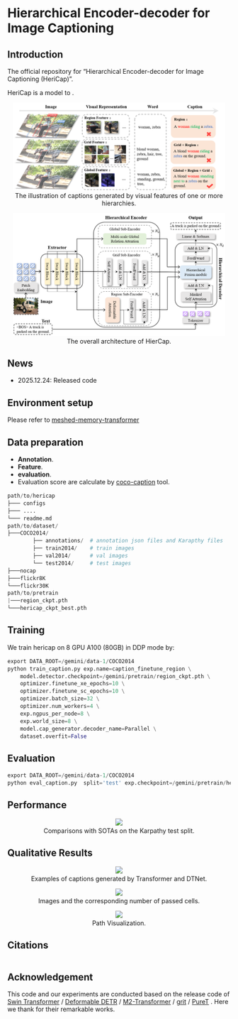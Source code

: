 # Hierarchical Encoder-decoder for Image Captioning

## Introduction
The official repository for “Hierarchical Encoder-decoder for Image Captioning (HeriCap)”.

HeriCap is a model to  .

<p align="center">
    <img src="hericap/images/intro.png" width="95%"> <br>
    The illustration of captions generated by visual features of one or more hierarchies. 
</p>


<p align="center">
    <img src="hericap/images/main.png" width="95%"> <br>
    The overall architecture of HierCap.
</p>

## News

- 2025.12.24: Released code

## Environment setup

Please refer to [meshed-memory-transformer](https://github.com/aimagelab/meshed-memory-transformer)

## Data preparation
* **Annotation**.
* **Feature**. 
* **evaluation**.
* Evaluation score are calculate by [coco-caption](https://github.com/tylin/coco-caption) tool.

```python
path/to/hericap
├─── configs
├─── ....
└─── readme.md
path/to/dataset/
├───COCO2014/
        ├── annotations/  # annotation json files and Karapthy files
        ├── train2014/    # train images
        ├── val2014/      # val images
        └── test2014/     # test images
├───nocap
├───flickr8K
└───flickr30K
path/to/pretrain
|───region_ckpt.pth
└───hericap_ckpt_best.pth
```

## Training
We train hericap on 8 GPU A100 (80GB) in DDP mode by:
```python
export DATA_ROOT=/gemini/data-1/COCO2014
python train_caption.py exp.name=caption_finetune_region \
    model.detector.checkpoint=/gemini/pretrain/region_ckpt.pth \
    optimizer.finetune_xe_epochs=10 \
    optimizer.finetune_sc_epochs=10 \
    optimizer.batch_size=32 \
    optimizer.num_workers=4 \
    exp.ngpus_per_node=8 \
    exp.world_size=8 \
    model.cap_generator.decoder_name=Parallel \
    dataset.overfit=False 
```

## Evaluation
```python
export DATA_ROOT=/gemini/data-1/COCO2014
python eval_caption.py  split='test' exp.checkpoint=/gemini/pretrain/hericap_ckpt_best.pth
```

## Performance

<p align="center">
    <img src="img/performance.png" width="55%"> <br>
    Comparisons with SOTAs on the Karpathy test split.
</p>


## Qualitative Results

<p align="center">
    <img src="img/vis.png" width="75%"> <br>
    Examples of captions generated by Transformer and DTNet.
</p>


<p align="center">
    <img src="img/path_number.png" width="55%"> <br>
    Images and the corresponding number of passed cells.
</p>

<p align="center">
    <img src="img/path_vis.png" width="75%"> <br>
    Path Visualization.
</p>


## Citations
```
```

## Acknowledgement
This code and our experiments are conducted based on the release code of [Swin Transformer](https://github.com/microsoft/Swin-Transformer) / [Deformable DETR](https://github.com/fundamentalvision/Deformable-DETR) / [M2-Transformer](https://github.com/aimagelab/meshed-memory-transformer) / [grit](https://github.com/davidnvq/grit) / [PureT](https://github.com/232525/PureT/tree/main) . Here we thank for their remarkable works.
